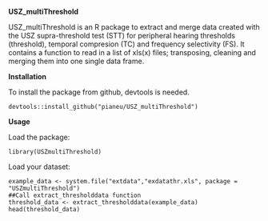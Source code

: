 
**USZ_multiThreshold** 

USZ_multiThreshold is an R package to extract and merge data created with the 
USZ supra-threshold test (STT) for peripheral hearing thresholds (threshold), 
temporal compresion (TC) and frequency selectivity (FS). It contains a function 
to read in a list of xls(x) files; transposing, cleaning and merging them into 
one single data frame. 

**Installation**

To install the package from github, devtools is needed. 

```{r}
devtools::install_github("pianeu/USZ_multiThreshold")
```

**Usage**

Load the package: 

```{r}
library(USZmultiThreshold)
```

Load your dataset: 

```{r}
example_data <- system.file("extdata","exdatathr.xls", package = "USZmultiThreshold")
##Call extract_thresholddata function
threshold_data <- extract_thresholddata(example_data)
head(threshold_data)
